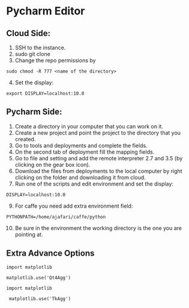 # Pycharm Editor

## Cloud Side:
1. SSH to the instance.
2. sudo git clone <the repo of deep learning>
3. Change the repo permissions by 
```
sudo chmod -R 777 <name of the directory>
```
4. Set the display:
```
export DISPLAY=localhost:10.0
```

## Pycharm Side:
1. Create a directory in your computer that you can work on it.
2. Create a new project and point the project to the directory that you created.
3. Go to tools and deployments and complete the fields.
4. On the second tab of deployment fill the mapping fields.
5. Go to file and setting and add the remote interpreter 2.7 and 3.5 (by clicking on the gear box icon).
6. Download the files from deployments to the local computer by right clicking on the folder and downloading it from cloud.
8. Run one of the scripts and edit environment and set the display:
```
DISPLAY=localhost:10.0
```
9. For caffe you need add extra environment field: 
```
PYTHONPATH=/home/ajafari/caffe/python
```
10. Be sure in the environment the working directory is the one you are pointing at.

## Extra Advance Options
```
import matplotlib
```
```
matplotlib.use('Qt4Agg')
```
```
import matplotlib
```
```
 matplotlib.use('TkAgg')
 ```

